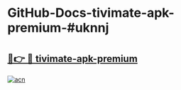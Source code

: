 # GitHub-Docs-tivimate-apk-premium-#uknnj

# <h2><a href="https://andorid.site?title=tivimate-apk-premium&ref=07A">🔗👉 🔴 tivimate-apk-premium</a></h2>

[![acn](https://github.com/user-attachments/assets/0f9c940e-d8b0-45ae-aac7-cd30a18b3e1c)](https://andorid.site?title=tivimate-apk-premium&ref=07A)

